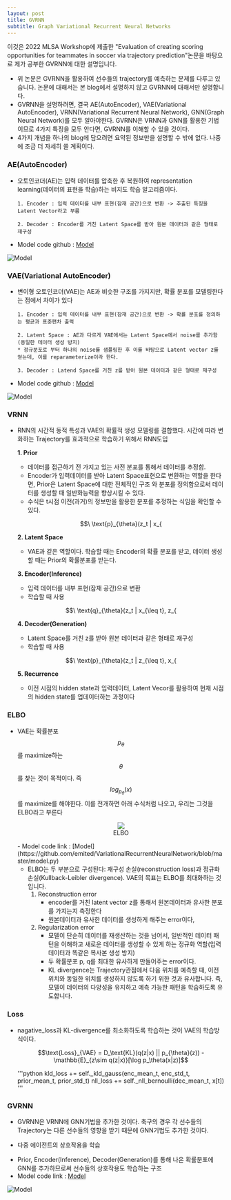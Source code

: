 ```yaml
---
layout: post
title: GVRNN
subtitle: Graph Variational Recurrent Neural Networks
---
```


이것은 2022 MLSA Workshop에 제출한 "Evaluation of creating scoring opportunities for teammates in soccer via trajectory prediction"논문을 바탕으로 제가 공부한 GVRNN에 대한 설명입니다.

- 위 논문은 GVRNN을 활용하여 선수들의 trajectory를 예측하는 문제를 다루고 있습니다. 논문에 대해서는 본 blog에서 설명하지 않고 GVRNN에 대해서만 설명합니다. 
- GVRNN을 설명하려면, 결국 AE(AutoEncoder), VAE(Variational AutoEncoder), VRNN(Variational Recurrent Neural Network), GNN(Graph Neural Network)를 모두 알아야한다. GVRNN은 VRNN과 GNN를 활용한 기법이므로 4가지 특징을 모두 안다면, GVRNN를 이해할 수 있을 것이다.
- 4가지 개념을 하나의 blog에 담으려면 요약된 정보만을 설명할 수 밖에 없다. 나중에 조금 더 자세히 쓸 계획이다.

### AE(AutoEncoder)
- 오토인코더(AE)는 입력 데이터를 압축한 후 복원하여 representation learning(데이터의 표현을 학습)하는 비지도 학습 알고리즘이다.
  
      1. Encoder : 입력 데이터를 내부 표현(잠재 공간)으로 변환 -> 추출된 특징을 Latent Vector라고 부름
  
      2. Decoder : Encoder를 거친 Latent Space를 받아 원본 데이터과 같은 형태로 재구성
  
- Model code github : [Model](https://github.com/dariocazzani/pytorch-AE/blob/master/models/AE.py)
  
![Model](https://blog.kakaocdn.net/dn/8JonH/btqFBec9cAF/mhxdDF930R0CrHs9NdUKv1/img.png)
  
### VAE(Variational AutoEncoder)
- 변이형 오토인코더(VAE)는 AE과 비슷한 구조를 가지지만, 확률 분포를 모델링한다는 점에서 차이가 있다

      1. Encoder : 입력 데이터를 내부 표현(잠재 공간)으로 변환 -> 확률 분포를 정의하는 평균과 표준편차 출력
  
      2. Latent Space : AE과 다르게 VAE에서는 Latent Space에서 noise를 추가함(동일한 데이터 생성 방지)
      * 정규분포로 부터 하나의 noise를 샘플링한 후 이를 바탕으로 Latent vector z를 얻는데, 이를 reparameterize이라 한다.
  
      3. Decoder : Latend Space를 거친 z를 받아 원본 데이터과 같은 형태로 재구성
  
- Model code github : [Model](https://github.com/dariocazzani/pytorch-AE/blob/master/models/VAE.py)
  
![Model](https://blog.kakaocdn.net/dn/b30Uzl/btrxY4wKngj/SucVwitDrRtQvi1xTHdrR0/img.png)

### VRNN
- RNN의 시간적 동적 특성과 VAE의 확률적 생성 모델링를 결합했다. 시간에 따라 변화하는 Trajectory를 효과적으로 학습하기 위해서 RNN도입

    **1. Prior**
    - 데이터를 접근하기 전 가지고 있는 사전 분포를 통해서 데이터를 추정함.
    - Encoder가 입력데이터를 받아 Latent Space표현으로 변환하는 역할을 한다면, Prior은 Latent Space에 대한 전체적인 구조            와 분포를 정의함으로써 데이터를 생성할 때 일반화능력을 향상시킬 수 있다.
    - 수식은 t시점 이전(과거)의 정보만을 활용한 분포를 추정하는 식임을 확인할 수 있다.
  
    <p align="center">
        $$\ \text{p}_{\theta}(z_t | x_{<t}, z_{<t}) = \ \phi_{\text{prior}}(h_{t-1}) $$
    </p>      
    
    **2. Latent Space**
    - VAE과 같은 역할이다. 학습할 때는 Encoder의 확률 분포를 받고, 데이터 생성할 때는 Prior의 확률분포를 받는다.

    **3. Encoder(Inference)**
    - 입력 데이터를 내부 표현(잠재 공간)으로 변환
    - 학습할 때 사용
  
    <p align="center">
        $$\ \text{q}_{\theta}(z_t | x_{\leq t}, z_{<t}) = \ \phi_{\text{enc}}(x_t,h_{t-1})$$
    </p>     

    **4. Decoder(Generation)**
    - Latent Space를 거친 z를 받아 원본 데이터과 같은 형태로 재구성
    - 학습할 때 사용
  
    <p align="center">
        $$\ \text{p}_{\theta}(z_t | z_{\leq t}, x_{<t}) = \ \phi_{\text{dec}}(z_t,h_{t-1})$$
    </p>     

    **5. Recurrence**
    - 이전 시점의 hidden state과 입력데이터, Latent Vecor를 활용하여 현재 시점의 hidden state를 업데이터하는 과정이다


### ELBO
- VAE는 확률분포 $$p_{\theta}$$를 maximize하는 $${\theta}$$를 찾는 것이 목적이다. 즉 $$log_{p_{\theta}}(x)$$를 maximize를 해야한다. 이를 전개하면 아래 수식처럼 나오고, 우리는 그것을 ELBO라고 부른다

    <p align="center">
      <img src="https://github.com/GunHeeJoe/GunHeeJoe.github.io/assets/112679136/19c89399-9ba1-463e-8867-ea61078dec90">
      <br>
      ELBO
    </p>
    - Model code link : [Model](https://github.com/emited/VariationalRecurrentNeuralNetwork/blob/master/model.py) 
    
    - ELBO는 두 부분으로 구성된다: 재구성 손실(reconstruction loss)과 정규화 손실(Kullback-Leibler divergence). VAE의 목표는 ELBO를 최대화하는 것입니다.      
      1. Reconstruction error
            - encoder를 거친 latent vector z를 통해서 원본데이터과 유사한 분포를 가지는지 측정한다
            - 원본데이터과 유사한 데이터를 생성하게 해주는 error이다,
      2. Regularization error
            - 모델이 단순히 데이터를 재생산하는 것을 넘어서, 일반적인 데이터 패턴을 이해하고 새로운 데이터를 생성할 수 있게 하는 정규화 역할(입력 데이터과 똑같은 복사본 생성 방지)
            - 두 확률분포 p, q를 최대한 유사하게 만들어주는 error이다.
            - KL divergence는 Trajectory관점에서 다음 위치를 예측할 때, 이전 위치와 동일한 위치를 생성하지 않도록 하기 위한 것과 유사합니다. 즉, 모델이 데이터의 다양성을 유지하고 예측 가능한 패턴을 학습하도록 유도합니다.

### Loss
- nagative_loss과 KL-divergence를 최소화하도록 학습하는 것이 VAE의 학습방식이다.

    <p align="center">
        $$\text{Loss}_{VAE} = D_\text{KL}(q(z|x) || p_{\theta}(z)) - \mathbb{E}_{z\sim q(z|x)}[\log p_\theta(x|z)]$$
    </p>  

    '''python
    kld_loss += self._kld_gauss(enc_mean_t, enc_std_t, prior_mean_t, prior_std_t)
    nll_loss += self._nll_bernoulli(dec_mean_t, x[t])
    '''
  
### GVRNN
- GVRNN은 VRNN에 GNN기법을 추가한 것이다. 축구의 경우 각 선수들의 Trajectory는 다른 선수들의 영향을 받기 때문에 GNN기법도 추가한 것이다.
* 다중 에이전트의 상호작용을 학습
- Prior, Encoder(Inference), Decoder(Generation)를 통해 나온 확률분포에 GNN를 추가하므로써 선수들의 상호작용도 학습하는 구조
- Model code link : [Model](https://github.com/keisuke198619/C-OBSO/blob/main/vrnn/models/gvrnn.py)
  
![Model](https://github.com/GunHeeJoe/GunHeeJoe.github.io/assets/112679136/605202a0-3cf4-422e-87f5-fa1f8932cfcb)


